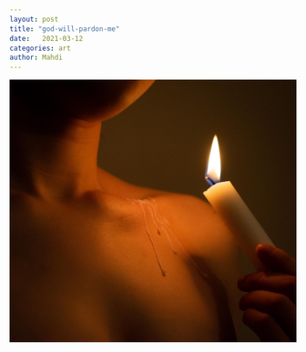 ```yaml
---
layout: post
title: "god-will-pardon-me"
date:   2021-03-12
categories: art
author: Mahdi
---
```


![boy.](/img/arts/god-will-pardon-me.jpg)
